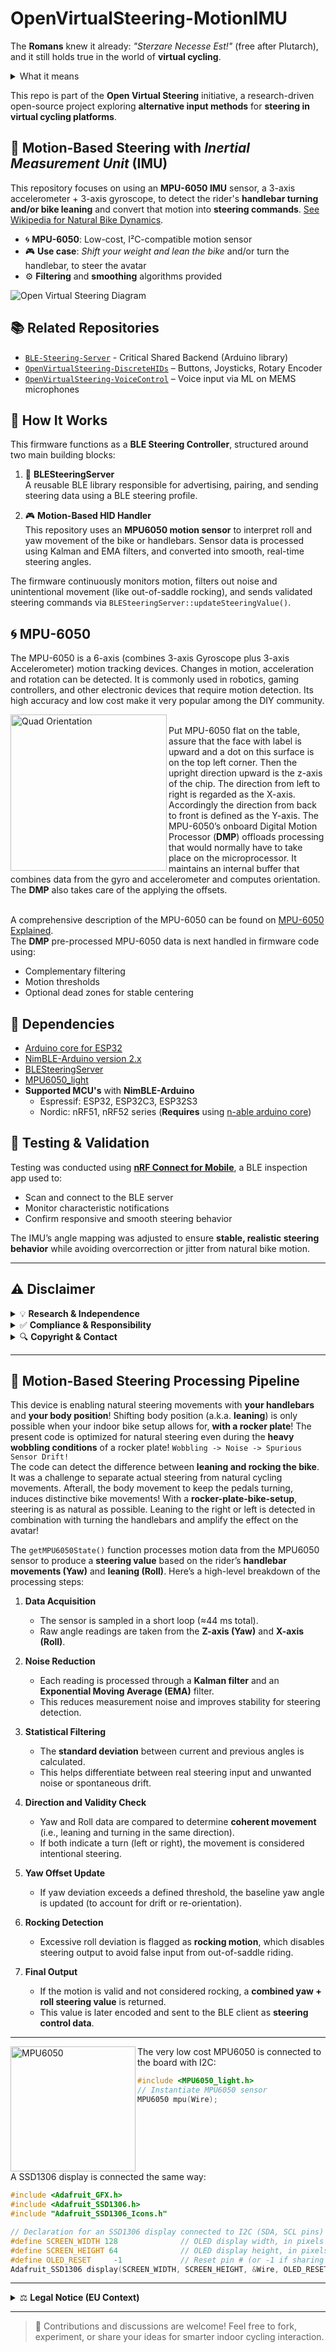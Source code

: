 # OpenVirtualSteering-MotionIMU

The **Romans** knew it already: _"Sterzare Necesse Est!"_ (free after Plutarch), and it still holds true in the world of **virtual cycling**.

<details>
<summary>What it means</summary>
  
The original quote **Navigare Necesse Est** ("To Sail is Necessary") was humorously adapted here by replacing _Navigare_ with the Italian verb for [**steering**](https://en.wiktionary.org/wiki/sterzare), aligning it with the project's theme.
</details>

This repo is part of the **Open Virtual Steering** initiative, a research-driven open-source project exploring **alternative input methods** for **steering in virtual cycling platforms**.<br>

## 🧭 Motion-Based Steering with _Inertial Measurement Unit_ (IMU)

This repository focuses on using an **MPU-6050 IMU** sensor, a 3-axis accelerometer + 3-axis gyroscope, to detect the rider's **handlebar turning and/or bike leaning** and convert that motion into **steering commands**. [See Wikipedia for Natural Bike Dynamics](https://en.wikipedia.org/wiki/Bicycle_and_motorcycle_dynamics).
- 🌀 **MPU-6050**: Low-cost, I²C-compatible motion sensor
- 🎮 **Use case**: _Shift your weight and lean the bike_ and/or turn the handlebar, to steer the avatar
- ⚙️ **Filtering** and **smoothing** algorithms provided

![Open Virtual Steering Diagram](/media/OpenVirtualSteering_Overview.png)

## 📚 Related Repositories
- [`BLE-Steering-Server`](https://github.com/Berg0162/BLE-Steering-Server) - Critical Shared Backend (Arduino library)
- [`OpenVirtualSteering-DiscreteHIDs`](https://github.com/Berg0162/OpenVirtualSteering-DiscreteHIDs) – Buttons, Joysticks, Rotary Encoder  
- [`OpenVirtualSteering-VoiceControl`](https://github.com/Berg0162/OpenVirtualSteering-VoiceControl) – Voice input via ML on MEMS microphones

## 🧭 How It Works

This firmware functions as a **BLE Steering Controller**, structured around two main building blocks:

1. 🧱 **BLESteeringServer**  
   A reusable BLE library responsible for advertising, pairing, and sending steering data using a BLE steering profile.

2. 🎮 **Motion-Based HID Handler**  
   This repository uses an **MPU6050 motion sensor** to interpret roll and yaw movement of the bike or handlebars. Sensor data is processed using Kalman and EMA filters, and converted into smooth, real-time steering angles.

The firmware continuously monitors motion, filters out noise and unintentional movement (like out-of-saddle rocking), and sends validated steering commands via `BLESteeringServer::updateSteeringValue()`.

## 🌀 MPU-6050
The MPU-6050 is a 6-axis (combines 3-axis Gyroscope plus 3-axis Accelerometer) motion tracking devices. Changes in motion, acceleration and rotation can be detected. It is commonly used in robotics, gaming controllers, and other electronic devices that require motion detection. Its high accuracy and low cost make it very popular among the DIY community. <br>
<p align=left><img src="./media/QuadOrientation.png" width="250" height="250" alt="Quad Orientation" align="left"></p><br>
Put MPU-6050 flat on the table, assure that the face with label is upward and a dot on this surface is on the top left corner. Then the upright direction upward is the z-axis of the chip. The direction from left to right is regarded as the X-axis. Accordingly the direction from back to front is defined as the Y-axis. The MPU-6050’s onboard Digital Motion Processor (<b>DMP</b>) offloads processing that would normally have to take place on the microprocessor. It maintains an internal buffer that combines data from the gyro and accelerometer and computes orientation. The <b>DMP</b> also takes care of the applying the offsets.<br>
<br clear="left">

A comprehensive description of the MPU-6050 can be found on [MPU-6050 Explained](https://mjwhite8119.github.io/Robots/mpu6050).<br>
The <b>DMP</b> pre-processed MPU-6050 data is next handled in firmware code using:
- Complementary filtering
- Motion thresholds
- Optional dead zones for stable centering

## 🧱 Dependencies

+ [Arduino core for ESP32](https://github.com/espressif/arduino-esp32)
+ [NimBLE-Arduino version 2.x](https://github.com/h2zero/NimBLE-Arduino)
+ [BLESteeringServer](https://github.com/Berg0162/BLE-Steering-Server)
+ [MPU6050_light](https://github.com/rfetick/MPU6050_light)
+ **Supported MCU's** with **NimBLE-Arduino**
    - Espressif: ESP32, ESP32C3, ESP32S3
    - Nordic: nRF51, nRF52 series (**Requires** using [n-able arduino core](https://github.com/h2zero/n-able-Arduino))

## 🧪 Testing & Validation

Testing was conducted using [**nRF Connect for Mobile**](https://www.nordicsemi.com/Products/Development-tools/nRF-Connect-for-mobile), a BLE inspection app used to:
- Scan and connect to the BLE server
- Monitor characteristic notifications
- Confirm responsive and smooth steering behavior

The IMU’s angle mapping was adjusted to ensure **stable, realistic steering behavior** while avoiding overcorrection or jitter from natural bike motion.

---

## ⚠️ Disclaimer

<details>
<summary>💡 <b>Research & Independence</b></summary>
This project is <b>not affiliated with, endorsed by, or associated with any commercial virtual cycling platform or steering device manufacturer</b>. It is a <b>research and interoperability</b> initiative designed to explore <b>alternative human interface methods</b> in the context of indoor cycling. All development is conducted independently for <b>educational and experimental purposes</b>.
</details>

<details>
<summary>✅ <b>Compliance & Responsibility</b></summary>
This repository does <b>not include or promote any circumvention of technological protection measures</b>, reverse engineering of proprietary software, or unauthorized access to restricted systems. Users are <b>solely responsible</b> for ensuring that their use of this code complies with <b>local laws, software licenses, and platform terms of service</b>.
</details>

<details>
<summary>🔍 <b>Copyright & Contact</b></summary>
If you are a <b>rights holder</b> and believe this project includes content that <b>violates your intellectual property rights</b>, please <b>open an issue</b> in this repository. We are committed to responding promptly and respectfully to legitimate concerns.
</details>

---
## 🧠 Motion-Based Steering Processing Pipeline

This device is enabling natural steering movements with <b>your handlebars</b> and <b>your body position</b>! Shifting body position (a.k.a. **leaning**) is only possible when your indoor bike setup allows for, **with a rocker plate**! The present code is optimized for natural steering even during the **heavy wobbling conditions** of a rocker plate! `Wobbling -> Noise -> Spurious Sensor Drift!`<br> 
The code can detect the difference between **leaning and rocking the bike**. It was a challenge to separate actual steering from natural cycling movements. Afterall, the body movement to keep the pedals turning, induces distinctive bike movements! With a **rocker-plate-bike-setup**, steering is as natural as possible. Leaning to the right or left is detected in combination with turning the handlebars and amplify the effect on the avatar!<br>

The `getMPU6050State()` function processes motion data from the MPU6050 sensor to produce a **steering value** based on the rider’s **handlebar movements (Yaw)** and **leaning (Roll)**. Here’s a high-level breakdown of the processing steps:

1. **Data Acquisition**  
   - The sensor is sampled in a short loop (≈44 ms total).  
   - Raw angle readings are taken from the **Z-axis (Yaw)** and **X-axis (Roll)**.

2. **Noise Reduction**  
   - Each reading is processed through a **Kalman filter** and an **Exponential Moving Average (EMA)** filter.  
   - This reduces measurement noise and improves stability for steering detection.

3. **Statistical Filtering**  
   - The **standard deviation** between current and previous angles is calculated.  
   - This helps differentiate between real steering input and unwanted noise or spontaneous drift.

4. **Direction and Validity Check**  
   - Yaw and Roll data are compared to determine **coherent movement** (i.e., leaning and turning in the same direction).  
   - If both indicate a turn (left or right), the movement is considered intentional steering.

5. **Yaw Offset Update**  
   - If yaw deviation exceeds a defined threshold, the baseline yaw angle is updated (to account for drift or re-orientation).

6. **Rocking Detection**  
   - Excessive roll deviation is flagged as **rocking motion**, which disables steering output to avoid false input from out-of-saddle riding.

7. **Final Output**  
   - If the motion is valid and not considered rocking, a **combined yaw + roll steering value** is returned.  
   - This value is later encoded and sent to the BLE client as **steering control data**.

---
<img src="./media/MPU-6050 2-600x600w.jpg" width="200" height="200" alt="MPU6050" align="left">

The very low cost MPU6050 is connected to the board with I2C:

```C++
#include <MPU6050_light.h>
// Instantiate MPU6050 sensor
MPU6050 mpu(Wire);
```
<br clear="left">
A SSD1306 display is connected the same way:

```C++ 
#include <Adafruit_GFX.h>
#include <Adafruit_SSD1306.h>
#include "Adafruit_SSD1306_Icons.h"

// Declaration for an SSD1306 display connected to I2C (SDA, SCL pins)
#define SCREEN_WIDTH 128              // OLED display width, in pixels
#define SCREEN_HEIGHT 64              // OLED display height, in pixels
#define OLED_RESET     -1             // Reset pin # (or -1 if sharing Arduino reset pin)
Adafruit_SSD1306 display(SCREEN_WIDTH, SCREEN_HEIGHT, &Wire, OLED_RESET);
```

---

<details>
<summary>⚖️ <b>Legal Notice (EU Context)</b></summary>

This project is developed and published in accordance with **EU directives** that recognize the right to study, test, and develop software components for the purpose of achieving **interoperability** (e.g., Directive 2009/24/EC on the legal protection of computer programs, Article 6).  

No part of this project is intended to **infringe upon intellectual property rights** or violate technological protection measures. All content is shared in good faith under the belief that it falls within the bounds of **legitimate research, reverse engineering for interoperability, and fair use under EU law**.  

Users must ensure their own compliance with **national implementations of EU directives**, and are responsible for how they apply or modify this code.

</details>

---

> 🧠 Contributions and discussions are welcome! Feel free to fork, experiment, or share your ideas for smarter indoor cycling interaction.
